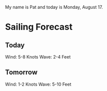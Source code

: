 My name is Pat and today is Monday, August 17.

# Sailing Forecast
## Today
Wind: 5-8 Knots
Wave: 2-4 Feet

## Tomorrow
Wind: 1-2 Knots
Wave: 5-10 Feet